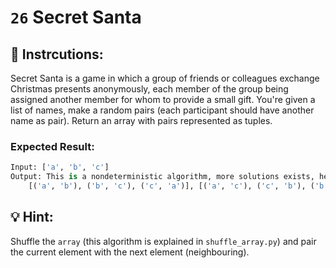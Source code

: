 # `26` **Secret Santa**

## :pencil: Instrcutions:
Secret Santa is a game in which a group of friends or colleagues exchange Christmas presents anonymously,
each member of the group being assigned another member for whom to provide a small gift.
You're given a list of names, make a random pairs (each participant should have another name as pair).
Return an array with pairs represented as tuples.
### Expected Result:

```py
Input: ['a', 'b', 'c']
Output: This is a nondeterministic algorithm, more solutions exists, here are 2 possible solutions:
    [('a', 'b'), ('b', 'c'), ('c', 'a')], [('a', 'c'), ('c', 'b'), ('b', 'a')]
```

## :bulb: Hint:

Shuffle the `array` (this algorithm is explained in `shuffle_array.py`) and pair the current element
with the next element (neighbouring).